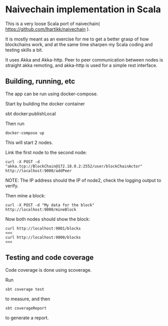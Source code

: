 Naivechain implementation in Scala
==================================

This is a very loose Scala port of naivechain( https://github.com/lhartikk/naivechain ).

It is mostly meant as an exercise for me to get a better grasp of how blockchains work, and at the same time sharpen my Scala coding and testing skills a bit.

It uses Akka and Akka-http. Peer to peer communication between nodes is straight akka remoting, and akka-http is used for a simple rest interface.

Building, running, etc
----------------------

The app can be run using docker-compose.

Start by building the docker container

  sbt docker:publishLocal

Then run

    docker-compose up

This will start 2 nodes.

Link the first node to the second node:

    curl -X POST -d "akka.tcp://BlockChain@172.18.0.2:2552/user/blockChainActor" http://localhost:9000/addPeer

NOTE: The IP address should the IP of node2, check the logging output to verify.

Then mine a block:

    curl -X POST -d "My data for the block" http://localhost:9000/mineBlock

Now both nodes should show the block:

    curl http://localhost:9001/blocks                                                                                              <<<
    curl http://localhost:9000/blocks                                                                                              <<<

Testing and code coverage
-------------------------

Code coverage is done using scoverage.

Run

    sbt coverage test

to measure, and then

    sbt coverageReport

to generate a report.


